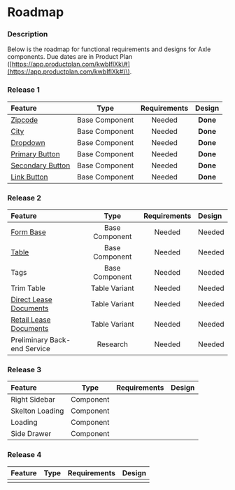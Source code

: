 # Roadmap

### Description

Below is the roadmap for functional requirements and designs for Axle components. Due dates are in Product Plan \([https://app.productplan.com/kwbIflXk\#](https://app.productplan.com/kwbIflXk#)\).

### Release 1

| Feature | Type | Requirements | Design |
| :--- | :---: | :---: | :---: |
| [Zipcode ](components/input/zipcode.md) | Base Component | Needed | **Done** |
| [City ](components/input/city.md) | Base Component | Needed | **Done** |
| [Dropdown](components/dropdown.md) | Base Component | Needed | **Done** |
| [Primary Button](components/button/primary-button.md) | Base Component | Needed | **Done** |
| [Secondary Button](components/button/secondary-button.md) | Base Component | Needed | **Done** |
| [Link Button](components/button/link-button.md) | Base Component | Needed | **Done** |

### Release 2

| Feature | Type | Requirements | Design |
| :--- | :---: | :---: | :--- |
| [Form Base](components/form/) | Base Component | Needed | Needed |
| [Table](components/task-tables/) | Base Component | Needed | Needed |
| Tags | Base Component | Needed | Needed |
| Trim Table | Table Variant | Needed | Needed |
| [Direct Lease Documents](components/task-tables/direct-lease-documents.md) | Table Variant | Needed | Needed |
| [Retail Lease Documents](components/task-tables/retail-lease-documents.md) | Table Variant | Needed | Needed |
| Preliminary Back-end Service | Research | Needed | Needed |

### Release 3

| Feature | Type | Requirements | Design |
| :--- | :---: | :---: | :--- |
| Right Sidebar | Component |  |  |
| Skelton Loading | Component |  |  |
| Loading | Component |  |  |
| Side Drawer | Component |  |  |

### Release 4

| Feature | Type | Requirements | Design |
| :--- | :---: | :---: | :---: |
|  |  |  |  |

